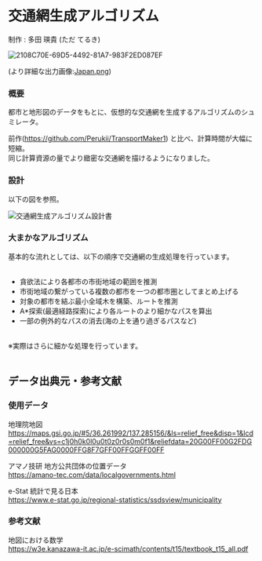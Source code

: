 
# 交通網生成アルゴリズム

制作 : 多田 瑛貴 (ただ てるき)

![2108C70E-69D5-4492-81A7-983F2ED087EF](https://user-images.githubusercontent.com/57752033/131674598-3f096d48-1b9f-45d2-9d17-067218a0c2a3.png)


(より詳細な出力画像:[Japan.png](https://github.com/Perukii/TransportNetworkSimulator/blob/master/Japan.png))

### 概要

都市と地形図のデータをもとに、仮想的な交通網を生成するアルゴリズムのシュミレータ。<br>

前作(https://github.com/Perukii/TransportMaker1) と比べ、計算時間が大幅に短縮。<br>
同じ計算資源の量でより緻密な交通網を描けるようになりました。<br>

### 設計

以下の図を参照。

![交通網生成アルゴリズム設計書](https://user-images.githubusercontent.com/57752033/117646706-08d95080-b1c7-11eb-9220-cec37656fa2f.jpg)

### 大まかなアルゴリズム

基本的な流れとしては、以下の順序で交通網の生成処理を行っています。<br>
<br>
 - 貪欲法により各都市の市街地域の範囲を推測<br>
 - 市街地域の繋がっている複数の都市を一つの都市圏としてまとめ上げる<br>
 - 対象の都市を結ぶ最小全域木を構築、ルートを推測<br>
 - A\*探索(最適経路探索)により各ルートのより細かなパスを算出<br>
 - 一部の例外的なパスの消去(海の上を通り過ぎるパスなど)<br>
<br>
※実際はさらに細かな処理を行っています。<br>
<br>

## データ出典元・参考文献

### 使用データ

地理院地図<br>
https://maps.gsi.go.jp/#5/36.261992/137.285156/&ls=relief_free&disp=1&lcd=relief_free&vs=c1j0h0k0l0u0t0z0r0s0m0f1&reliefdata=20G00FF00G2FDG000000G5FAG0000FFG8F7GFF00FFGGFF00FF<br>

アマノ技研 地方公共団体の位置データ<br>
https://amano-tec.com/data/localgovernments.html<br>

e-Stat 統計で見る日本<br>
https://www.e-stat.go.jp/regional-statistics/ssdsview/municipality<br>

### 参考文献

地図における数学<br>
https://w3e.kanazawa-it.ac.jp/e-scimath/contents/t15/textbook_t15_all.pdf<br>

